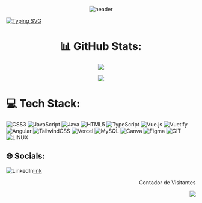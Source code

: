 <div align="center">
  
![header](https://capsule-render.vercel.app/api?type=waving&color=141334&height=200&section=header)
</div>

[![Typing SVG](https://readme-typing-svg.herokuapp.com/?color=fe408e&size=35&center=true&vCenter=true&width=1000&lines=HI!+My+Name+is+Davi+Simplício.;I'm+19+years+old;And+I'm+a+developer+cursing+software+engineering)](https://git.io/typing-svg)


<div align="center">
  
# 📊 GitHub Stats:
  
![](https://github-readme-stats.vercel.app/api?username=Davi-Simplicio&theme=radical&hide_border=false&include_all_commits=false&count_private=false)<br/>

![](https://github-readme-stats.vercel.app/api/top-langs/?username=Davi-Simplicio&theme=radical&hide_border=false&include_all_commits=false&count_private=false&layout=donut)
</div>

# 💻 Tech Stack:
![CSS3](https://img.shields.io/badge/css3-%231572B6.svg?style=flat&logo=css3&logoColor=white) ![JavaScript](https://img.shields.io/badge/javascript-%23323330.svg?style=flat&logo=javascript&logoColor=%23F7DF1E) ![Java](https://img.shields.io/badge/java-%23ED8B00.svg?style=flat&logo=java&logoColor=white) ![HTML5](https://img.shields.io/badge/html5-%23E34F26.svg?style=flat&logo=html5&logoColor=white) ![TypeScript](https://img.shields.io/badge/typescript-%23007ACC.svg?style=flat&logo=typescript&logoColor=white) ![Vue.js](https://img.shields.io/badge/vuejs-%2335495e.svg?style=flat&logo=vuedotjs&logoColor=%234FC08D) ![Vuetify](https://img.shields.io/badge/Vuetify-1867C0?style=flat&logo=vuetify&logoColor=AEDDFF) ![Angular](https://img.shields.io/badge/angular-%23DD0031.svg?style=flat&logo=angular&logoColor=white) ![TailwindCSS](https://img.shields.io/badge/tailwindcss-%2338B2AC.svg?style=flat&logo=tailwind-css&logoColor=white) ![Vercel](https://img.shields.io/badge/vercel-%23000000.svg?style=flat&logo=vercel&logoColor=white) ![MySQL](https://img.shields.io/badge/mysql-%2300f.svg?style=flat&logo=mysql&logoColor=white) ![Canva](https://img.shields.io/badge/Canva-%2300C4CC.svg?style=flat&logo=Canva&logoColor=white) 	![Figma](https://img.shields.io/badge/figma-%23F24E1E.svg?style=flat&logo=figma&logoColor=white) ![GIT](https://img.shields.io/badge/Git-fc6d26?style=flat&logo=git&logoColor=white) ![LINUX](https://img.shields.io/badge/Linux-FCC624?style=flat&logo=linux&logoColor=black)


## 🌐 Socials:
![LinkedIn](https://img.shields.io/badge/LinkedIn-%230077B5.svg?logo=linkedin&logoColor=white)[link](https://www.linkedin.com/in/davi-simplicio/)

<div align="right">
  <p>Contador de Visitantes</p>
  <p><img src="https://profile-counter.glitch.me/Davi-Simplicio/count.svg"/></p>
</div>

